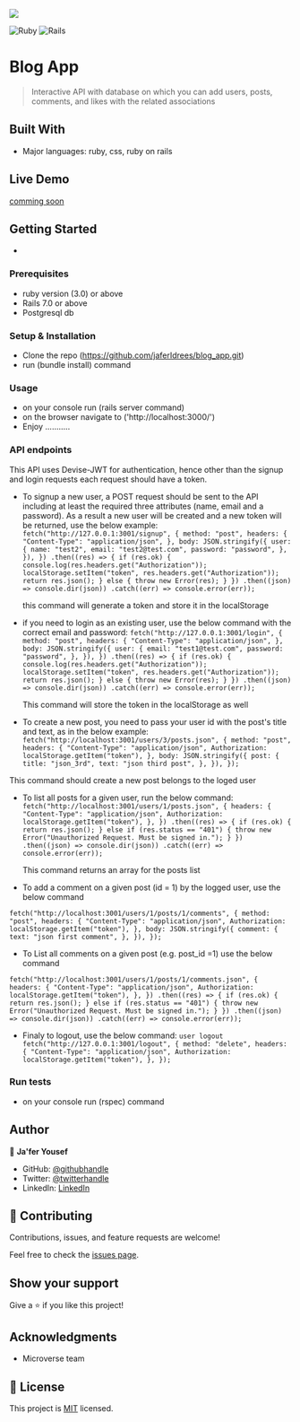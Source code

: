 ![](https://img.shields.io/badge/Microverse-blueviolet)

![Ruby](https://img.shields.io/badge/ruby-%23CC342D.svg?style=for-the-badge&logo=ruby&logoColor=white) ![Rails](https://img.shields.io/badge/rails-%23CC0000.svg?style=for-the-badge&logo=ruby-on-rails&logoColor=white)

# Blog App

> Interactive API with database on which you can add users, posts, comments, and likes with the related associations


## Built With

- Major languages: ruby, css, ruby on rails


## Live Demo 

[comming soon]()


## Getting Started

-

### Prerequisites
- ruby version (3.0) or above
- Rails 7.0 or above
- Postgresql db

### Setup & Installation
- Clone the repo (https://github.com/jaferIdrees/blog_app.git)
- run (bundle install) command
### Usage
- on your console run (rails server command)
- on the browser navigate to ('http://localhost:3000/')
- Enjoy ...........

### API endpoints

This API uses Devise-JWT for authentication, hence other than the signup and login requests each request should have a token.
- To signup a new user, a POST request should be sent to the API including at least the required three attributes (name, email and a password). As a result a new user will be created and a new token will be returned, use the below example:
`fetch("http://127.0.0.1:3001/signup", {
  method: "post",
  headers: {
    "Content-Type": "application/json",
  },
  body: JSON.stringify({
    user: {
      name: "test2",
      email: "test2@test.com",
      password: "password",
    },
  }),
})
  .then((res) => {
    if (res.ok) {
      console.log(res.headers.get("Authorization"));
      localStorage.setItem("token", res.headers.get("Authorization"));
      return res.json();
    } else {
      throw new Error(res);
    }
  })
  .then((json) => console.dir(json))
  .catch((err) => console.error(err));`

  this command will generate a token and store it in the localStorage

- if you need to login as an existing user, use the below command with the correct email and password:
`fetch("http://127.0.0.1:3001/login", {
  method: "post",
  headers: {
    "Content-Type": "application/json",
  },
  body: JSON.stringify({
    user: {
      email: "test1@test.com",
      password: "password",
    },
  }),
})
  .then((res) => {
    if (res.ok) {
      console.log(res.headers.get("Authorization"));
      localStorage.setItem("token", res.headers.get("Authorization"));
      return res.json();
    } else {
      throw new Error(res);
    }
  })
  .then((json) => console.dir(json))
  .catch((err) => console.error(err));`

  This command will store the token in the localStorage as well

- To create a new post, you need to pass your user id with the post's title and text, as in the below example:
`fetch("http://localhost:3001/users/3/posts.json", {
 method: "post",
  headers: {
    "Content-Type": "application/json",
    Authorization: localStorage.getItem("token"),
  },
 body: JSON.stringify({
    post: {
      title: "json_3rd",
	text: "json third post",
    },
  }),
});`

 This command should create a new post belongs to the loged user

- To list all posts for a given user, run the below command:
`fetch("http://localhost:3001/users/1/posts.json", {
  headers: {
    "Content-Type": "application/json",
    Authorization: localStorage.getItem("token"),
  },
})
  .then((res) => {
    if (res.ok) {
      return res.json();
    } else if (res.status == "401") {
      throw new Error("Unauthorized Request. Must be signed in.");
    }
  })
  .then((json) => console.dir(json))
  .catch((err) => console.error(err));`

  This command returns an array for the posts list

- To add a comment on a given post (id = 1) by the logged user, use the below command

`fetch("http://localhost:3001/users/1/posts/1/comments", {
 method: "post",
  headers: {
    "Content-Type": "application/json",
    Authorization: localStorage.getItem("token"),
  },
 body: JSON.stringify({
    comment: {
	text: "json first comment",
    },
  }),
});`

- To List all comments on a given post (e.g. post_id =1) use the below command

`fetch("http://localhost:3001/users/1/posts/1/comments.json", {
  headers: {
    "Content-Type": "application/json",
    Authorization: localStorage.getItem("token"),
  },
})
  .then((res) => {
    if (res.ok) {
      return res.json();
    } else if (res.status == "401") {
      throw new Error("Unauthorized Request. Must be signed in.");
    }
  })
  .then((json) => console.dir(json))
  .catch((err) => console.error(err));`

- Finaly to logout, use the below command:
`user logout
fetch("http://127.0.0.1:3001/logout", {
  method: "delete",
  headers: {
    "Content-Type": "application/json",
  Authorization: localStorage.getItem("token"),
  },
});`


### Run tests
- on your console run (rspec) command

## Author

👤 **Ja'fer Yousef**

- GitHub: [@githubhandle](https://github.com/jaferIdrees)
- Twitter: [@twitterhandle](https://twitter.com/jafel_l)
- LinkedIn: [LinkedIn](https://linkedin.com/in/jaferll)


## 🤝 Contributing

Contributions, issues, and feature requests are welcome!

Feel free to check the [issues page](https://github.com/jaferIdrees/blog_app/issues).

## Show your support

Give a ⭐️ if you like this project!

## Acknowledgments

- Microverse team

## 📝 License

This project is [MIT](./MIT.md) licensed.
